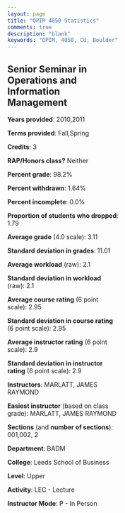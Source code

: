 ```yaml
---
layout: page
title: "OPIM 4850 Statistics"
comments: true
description: "blank"
keywords: "OPIM, 4850, CU, Boulder"
--- 
```

<head>
<script src="https://ajax.googleapis.com/ajax/libs/jquery/2.1.3/jquery.min.js"></script>
<script src="https://dl.dropboxusercontent.com/s/pc42nxpaw1ea4o9/highcharts.js?dl=0"></script>
<!-- <script src="../assets/js/highcharts.js"></script> -->
<style type="text/css">@font-face {
	font-family: "Bebas Neue";
	src: url(https://www.filehosting.org/file/details/544349/BebasNeue%20Regular.otf) format("opentype");
	}
	h1.Bebas { 
		font-family: "Bebas Neue", Verdana, Tahoma;
	}
</style>
</head>
<body>
	<div id="container" style="float: right; width: 45%; height: 88%; margin-left: 2.5%; margin-right: 2.5%;"></div>
	<script language="JavaScript">
		$(document).ready(function() {
		var chart = {type: 'column'};
		var title = {text: 'Grade Distribution'};
		var xAxis = {categories: ['A','B','C','D','F'],crosshair: true};
		var yAxis = {min: 0,title: {text: 'Percentage'}};
		var tooltip = {headerFormat: '<center><b><span style="font-size:20px">{point.key}</span></b></center>',
		               pointFormat: '<td style="padding:0"><b>{point.y:.1f}%</b></td>',
		               footerFormat: '</table>',shared: true,useHTML: true};
		var plotOptions = {column: {pointPadding: 0.0,borderWidth: 0}};  
		var credits = {enabled: false};var series= [{name: 'Percent',data: [22.22,70.37,3.7,3.7,0.0,]}];
		var json = {};
		json.chart = chart;
		json.title = title;
		json.tooltip = tooltip;
		json.xAxis = xAxis;
		json.yAxis = yAxis;  
		json.series = series;
		json.plotOptions = plotOptions;  
		json.credits = credits;
		$('#container').highcharts(json);
	});
	</script>
</body>
			   
## Senior Seminar in Operations and Information Management

**Years provided**: 2010,2011

**Terms provided**: Fall,Spring

**Credits**: 3

**RAP/Honors class?** Neither

**Percent grade**: 98.2%

**Percent withdrawn**: 1.64%

**Percent incomplete**: 0.0%

**Proportion of students who dropped**: 1.79

**Average grade** (4.0 scale): 3.11

**Standard deviation in grades**: 11.01

**Average workload** (raw): 2.1

**Standard deviation in workload** (raw): 2.1

**Average course rating** (6 point scale): 2.95

**Standard deviation in course rating** (6 point scale): 2.95

**Average instructor rating** (6 point scale): 2.9

**Standard deviation in instructor rating** (6 point scale): 2.9

**Instructors**: MARLATT, JAMES RAYMOND

**Easiest instructor** (based on class grade): MARLATT, JAMES RAYMOND

**Sections** (and **number of sections**): 001,002, 2

**Department**: BADM

**College**: Leeds School of Business

**Level**: Upper

**Activity**: LEC - Lecture

**Instructor Mode**: P  - In Person